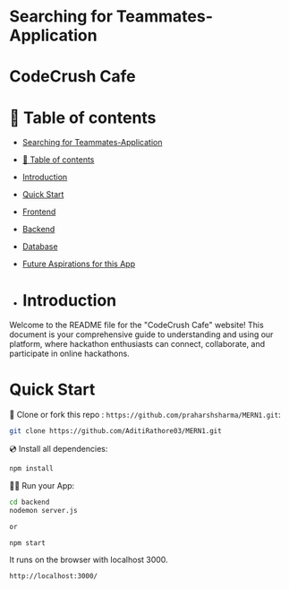 # Searching for Teammates-Application
# CodeCrush Cafe


# 🧭 Table of contents

- [Searching for Teammates-Application](#Searching-for-Teammates-Application)
- [🧭 Table of contents](#-table-of-contents)
- [Introduction](#introduction)
- [Quick Start](#quick-start)
- [Frontend](#frontend)
- [Backend](#backend)
- [Database](#database)
- [Future Aspirations for this App](#future-aspirations-for-this-app)

- # Introduction

Welcome to the README file for the "CodeCrush Cafe" website! This document is your comprehensive guide to understanding and using our platform, where hackathon enthusiasts can connect, collaborate, and participate in online hackathons.

# Quick Start 

📄 Clone or fork this repo :
`https://github.com/praharshsharma/MERN1.git`:

```sh
git clone https://github.com/AditiRathore03/MERN1.git
```

💿 Install all dependencies:

```sh
npm install
```

🚴‍♂️ Run your App:

```sh
cd backend
nodemon server.js

or

npm start

```
It runs on the browser with localhost 3000.
```sh
http://localhost:3000/
```
